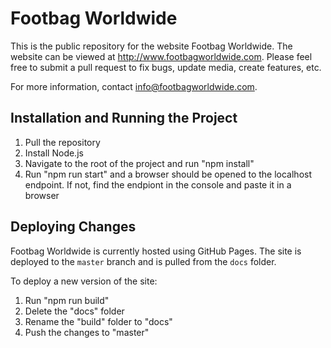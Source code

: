 # Footbag Worldwide

This is the public repository for the website Footbag Worldwide. The website can be viewed at http://www.footbagworldwide.com. Please feel free to submit a pull request to fix bugs, update media, create features, etc.

For more information, contact info@footbagworldwide.com.

## Installation and Running the Project

<ol>
  <li>Pull the repository</li>
  <li>Install Node.js</li>
  <li>Navigate to the root of the project and run "npm install"</li>
  <li>Run "npm run start" and a browser should be opened to the localhost endpoint. If not, find the endpiont in the console and paste it in a browser</li>
</ol>

## Deploying Changes

Footbag Worldwide is currently hosted using GitHub Pages. The site is deployed to the `master` branch and is pulled from the `docs` folder.

To deploy a new version of the site:

<ol>
  <li>Run "npm run build"</li>
  <li>Delete the "docs" folder</li>
  <li>Rename the "build" folder to "docs"</li>
  <li>Push the changes to "master"</li>
</ol>
